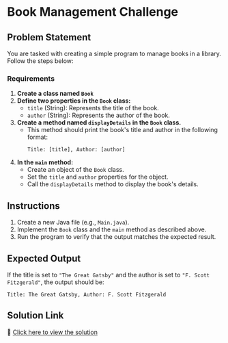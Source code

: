 # Book Management Challenge

## Problem Statement
You are tasked with creating a simple program to manage books in a library. Follow the steps below:

### Requirements
1. **Create a class named `Book`**
2. **Define two properties in the `Book` class:**
   - `title` (String): Represents the title of the book.
   - `author` (String): Represents the author of the book.
3. **Create a method named `displayDetails` in the `Book` class.**
   - This method should print the book's title and author in the following format:
     ```
     Title: [title], Author: [author]
     ```
4. **In the `main` method:**
   - Create an object of the `Book` class.
   - Set the `title` and `author` properties for the object.
   - Call the `displayDetails` method to display the book's details.


## Instructions
1. Create a new Java file (e.g., `Main.java`).
2. Implement the `Book` class and the `main` method as described above.
3. Run the program to verify that the output matches the expected result.

## Expected Output
If the title is set to `"The Great Gatsby"` and the author is set to `"F. Scott Fitzgerald"`, the output should be:
```
Title: The Great Gatsby, Author: F. Scott Fitzgerald
```
## Solution Link
🔗 [Click here to view the solution](https://github.com/shivasharma/IS247ClassWork/tree/master/src/Chapter11ObjectOriented/Challenge1/Solution)  

